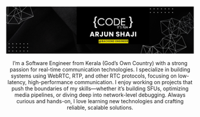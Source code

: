 <p align="center">
  <img src="assets/banner2.png" alt="Banner">
</p>

<p align="center">I’m a Software Engineer from Kerala (God’s Own Country) with a strong passion for real-time communication technologies. I specialize in building systems using WebRTC, RTP, and other RTC protocols, focusing on low-latency, high-performance communication. I enjoy working on projects that push the boundaries of my skills—whether it’s building SFUs, optimizing media pipelines, or diving deep into network-level debugging. Always curious and hands-on, I love learning new technologies and crafting reliable, scalable solutions.</p>
